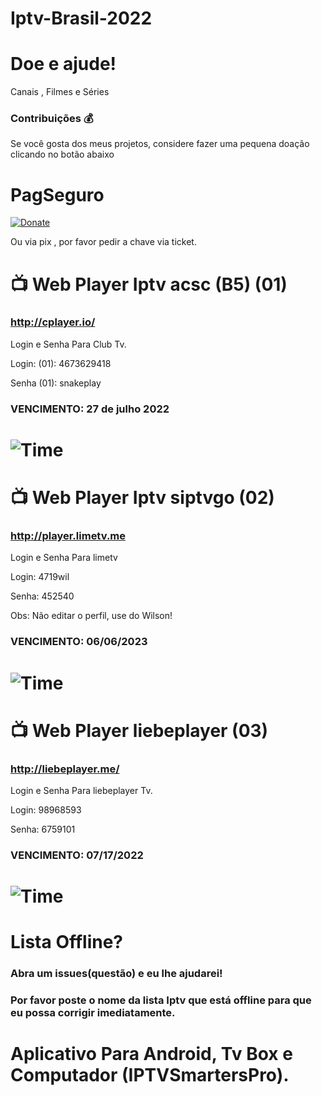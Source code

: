 # Iptv-Brasil-2022
# Doe e ajude!

Canais , Filmes e Séries

### Contribuições 💰 
Se você gosta dos meus projetos, considere fazer uma pequena doação clicando no botão abaixo

# PagSeguro
[![Donate](https://amanj.org.br/wp-content/uploads/2021/11/quero_doar.png)](https://pag.ae/7WsNdZYw6)

Ou via pix , por favor pedir a chave via ticket.

#  📺 Web Player Iptv acsc (B5) (01)

### http://cplayer.io/ 
Login e Senha Para Club Tv.

Login: (01): 4673629418

Senha (01): snakeplay

### VENCIMENTO: 27 de julho 2022
# ![Time](https://cdn-icons-png.flaticon.com/128/709/709511.png)

#  📺 Web Player Iptv siptvgo  (02)

### http://player.limetv.me
Login e Senha Para limetv

Login: 4719wil

Senha: 452540

Obs: Não editar o perfil, use do Wilson!

### VENCIMENTO:  06/06/2023
# ![Time](https://cdn-icons-png.flaticon.com/128/709/709511.png)


#  📺 Web Player liebeplayer (03)

### http://liebeplayer.me/ 
Login e Senha Para liebeplayer Tv.

Login: 98968593

Senha: 6759101
### VENCIMENTO: 07/17/2022
# ![Time](https://cdn-icons-png.flaticon.com/128/709/709511.png)

# Lista Offline?
### Abra um issues(questão) e eu lhe ajudarei!
### Por favor poste o nome da lista Iptv que está offline para que eu possa corrigir imediatamente.


# Aplicativo Para Android, Tv Box e Computador (IPTVSmartersPro).

